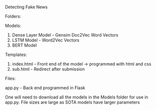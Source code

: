 Detecting Fake News

Folders:

Models:

1. Dense Layer Model - Gensim Doc2Vec Word Vectors
2. LSTM Model - Word2Vec Vectors
3. BERT Model


Templates:

1. index.html - Front end of the model -> programmed with html and css
2. sub.html - Redirect after submission


Files:

app.py - Back end programmed in Flask

One will need to download all the models in the Models folder for use in app.py. File sizes are large as SOTA models have larger parameters



